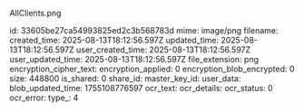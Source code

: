 AllClients.png

id: 33605be27ca54993825ed2c3b568783d
mime: image/png
filename: 
created_time: 2025-08-13T18:12:56.597Z
updated_time: 2025-08-13T18:12:56.597Z
user_created_time: 2025-08-13T18:12:56.597Z
user_updated_time: 2025-08-13T18:12:56.597Z
file_extension: png
encryption_cipher_text: 
encryption_applied: 0
encryption_blob_encrypted: 0
size: 448800
is_shared: 0
share_id: 
master_key_id: 
user_data: 
blob_updated_time: 1755108776597
ocr_text: 
ocr_details: 
ocr_status: 0
ocr_error: 
type_: 4